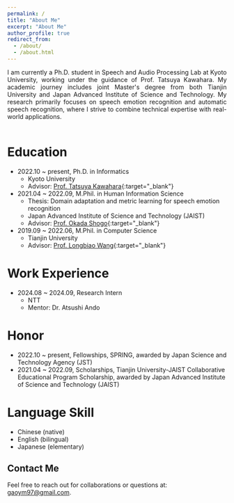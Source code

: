 ```yaml
---
permalink: /
title: "About Me"
excerpt: "About Me"
author_profile: true
redirect_from: 
  - /about/
  - /about.html
---
```


<div style="text-align: justify;">
I am currently a Ph.D. student in Speech and Audio Processing Lab at Kyoto University, working under the guidance of Prof. Tatsuya Kawahara. My academic journey includes joint Master's degree from both Tianjin University and Japan Advanced Institute of Science and Technology. My research primarily focuses on speech emotion recognition and automatic speech recognition, where I strive to combine technical expertise with real-world applications.
</div>

<br>

**Education**
======
- 2022.10 ~ present, Ph.D. in Informatics
  - Kyoto University
  - Advisor: [Prof. Tatsuya Kawahara](http://sap.ist.i.kyoto-u.ac.jp/members/kawahara/){:target="_blank"}
- 2021.04 ~ 2022.09, M.Phil. in Human Information Science
  - Thesis: Domain adaptation and metric learning for speech emotion recognition
  - Japan Advanced Institute of Science and Technology (JAIST)
  - Advisor: [Prof. Okada Shogo](https://www.jaist.ac.jp/~okada-s/Profile.html){:target="_blank"}
- 2019.09 ~ 2022.06, M.Phil. in Computer Science
  - Tianjin University
  - Advisor: [Prof. Longbiao Wang](https://cic.tju.edu.cn/faculty/wanglongbiao/wang.html){:target="_blank"}
 
**Work Experience**
======
- 2024.08 ~ 2024.09, Research Intern 
  - NTT 
  - Mentor: Dr. Atsushi Ando

**Honor**
======
- 2022.10 ~ present, Fellowships, SPRING, awarded by Japan Science and Technology Agency (JST) 
- 2021.04 ~ 2022.09, Scholarships, Tianjin University-JAIST Collaborative Educational Program Scholarship, awarded by Japan Advanced Institute of Science and Technology (JAIST)

**Language Skill**
======
- Chinese (native)
- English (bilingual)
- Japanese (elementary)
  
**Contact Me**
------
Feel free to reach out for collaborations or questions at: [gaoym97@gmail.com](mailto:gaoym97@gmail.com).
